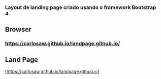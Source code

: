 ### Layout de landing page criado usando o framework Bootstrap 4.

## Browser
### https://carlosaw.github.io/landpage.github.io/
## Land Page
[https://carlosaw.github.io/landpage.github.io]